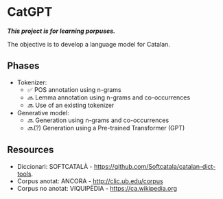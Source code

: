 # CatGPT

***This project is for learning porpuses.***

The objective is to develop a language model for Catalan.

## Phases
- Tokenizer:
  - ✅ POS annotation using n-grams
  - 🔜 Lemma annotation using n-grams and co-occurrences
  - 🔜 Use of an existing tokenizer
- Generative model:
  - 🔜 Generation using n-grams and co-occurrences
  - 🔜(?) Generation using a Pre-trained Transformer (GPT)
  
## Resources
- Diccionari: SOFTCATALÀ - https://github.com/Softcatala/catalan-dict-tools.
- Corpus anotat: ANCORA - http://clic.ub.edu/corpus
- Corpus no anotat: VIQUIPÈDIA - https://ca.wikipedia.org
